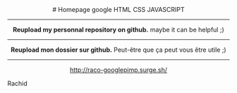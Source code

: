<center>
# Homepage google HTML CSS JAVASCRIPT

-------------

**Reupload my personnal repository on github.**
maybe it can be helpful ;)

-------------

**Reupload mon dossier sur github.**
Peut-être que ça peut vous être utile ;)

-------------

http://raco-googlepimp.surge.sh/

</center>

Rachid
